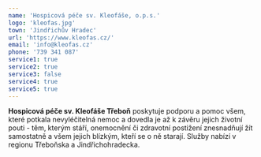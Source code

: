 ```yaml
---
name: 'Hospicová péče sv. Kleofáše, o.p.s.'
logo: 'kleofas.jpg'
town: 'Jindřichův Hradec'
url: 'https://www.kleofas.cz/'
email: 'info@kleofas.cz'
phone: '739 341 087'
service1: true
service2: true
service3: false
service4: true
service5: true
---
```


**Hospicová péče sv. Kleofáše Třeboň** poskytuje podporu a pomoc všem, které potkala nevyléčitelná nemoc a dovedla je až k závěru jejich životní pouti - těm, kterým stáří, onemocnění či zdravotní postižení znesnadňují žít samostatně a všem jejich blízkým, kteří se o ně starají. Služby nabízí v regionu Třeboňska a Jindřichohradecka.
